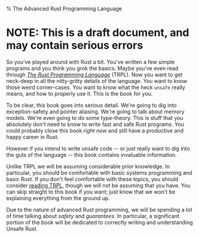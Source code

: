 % The Advanced Rust Programming Language

# NOTE: This is a draft document, and may contain serious errors

So you've played around with Rust a bit. You've written a few simple programs
and you think you grok the basics. Maybe you've even read through *[The Rust
Programming Language][trpl]* (TRPL). Now you want to get neck-deep in all the
nitty-gritty details of the language. You want to know those weird corner-cases.
You want to know what the heck `unsafe` really means, and how to properly use
it. This is the book for you.

To be clear, this book goes into serious detail. We're going to dig into
exception-safety and pointer aliasing. We're going to talk about memory
models. We're even going to do some type-theory. This is stuff that you
absolutely don't need to know to write fast and safe Rust programs.
You could probably close this book *right now* and still have a productive
and happy career in Rust.

However if you intend to write unsafe code -- or just really want to dig into
the guts of the language -- this book contains invaluable information.

Unlike TRPL we will be assuming considerable prior knowledge. In particular, you
should be comfortable with basic systems programming and basic Rust. If you
don't feel comfortable with these topics, you should consider [reading
TRPL][trpl], though we will not be assuming that you have. You can skip
straight to this book if you want; just know that we won't be explaining
everything from the ground up.

Due to the nature of advanced Rust programming, we will be spending a lot of
time talking about *safety* and *guarantees*. In particular, a significant
portion of the book will be dedicated to correctly writing and understanding
Unsafe Rust.

[trpl]: ../book/
